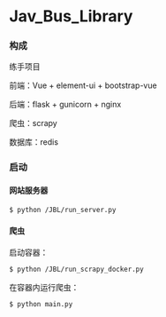 # Jav_Bus_Library

### 构成

练手项目

前端：Vue + element-ui + bootstrap-vue

后端：flask + gunicorn + nginx

爬虫：scrapy

数据库：redis

### 启动

#### 网站服务器

```bash
$ python /JBL/run_server.py
```

#### 爬虫

启动容器：

```bash
$ python /JBL/run_scrapy_docker.py
```

在容器内运行爬虫：

```bash
$ python main.py 
```

